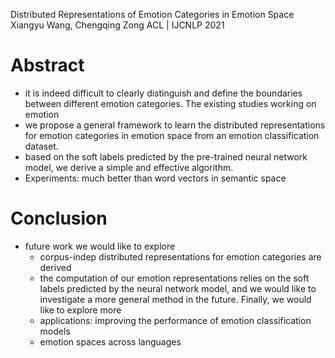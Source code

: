 Distributed Representations of Emotion Categories in Emotion Space
Xiangyu Wang, Chengqing Zong
ACL | IJCNLP 2021

# Abstract

* it is indeed difficult to clearly distinguish and define the boundaries
  between different emotion categories. The existing studies working on emotion
* we propose a general framework to learn the distributed representations for
  emotion categories in emotion space from an emotion classification dataset.
* based on the soft labels predicted by the pre-trained neural network model,
  we derive a simple and effective algorithm.
* Experiments: much better than word vectors in semantic space

# Conclusion

* future work we would like to explore
  * corpus-indep distributed representations for emotion categories are derived
  * the computation of our emotion representations relies on the soft labels
    predicted by the neural network model, and we would like to investigate a
    more general method in the future. Finally, we would like to explore more
  * applications: improving the performance of emotion classification models
  * emotion spaces across languages
